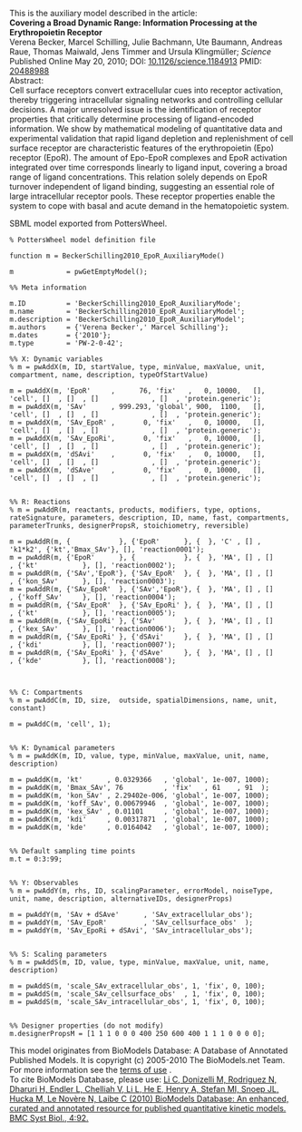

This is the auxiliary model described in the article:  
**Covering a Broad Dynamic Range: Information Processing at the Erythropoietin Receptor**   
Verena Becker, Marcel Schilling, Julie Bachmann, Ute Baumann, Andreas Raue,
Thomas Maiwald, Jens Timmer and Ursula Klingmüller; _Science_ Published Online
May 20, 2010; DOI:
[10.1126/science.1184913](http://dx.doi.org/10.1126/science.1184913) PMID:
[20488988](http://www.ncbi.nlm.nih.gov/pubmed/20488988)  
Abstract:  
Cell surface receptors convert extracellular cues into receptor activation,
thereby triggering intracellular signaling networks and controlling cellular
decisions. A major unresolved issue is the identification of receptor
properties that critically determine processing of ligand-encoded information.
We show by mathematical modeling of quantitative data and experimental
validation that rapid ligand depletion and replenishment of cell surface
receptor are characteristic features of the erythropoietin (Epo) receptor
(EpoR). The amount of Epo-EpoR complexes and EpoR activation integrated over
time corresponds linearly to ligand input, covering a broad range of ligand
concentrations. This relation solely depends on EpoR turnover independent of
ligand binding, suggesting an essential role of large intracellular receptor
pools. These receptor properties enable the system to cope with basal and
acute demand in the hematopoietic system.

SBML model exported from PottersWheel.

    
    
    % PottersWheel model definition file
    
    function m = BeckerSchilling2010_EpoR_AuxiliaryMode()
    
    m             = pwGetEmptyModel();
    
    %% Meta information
    
    m.ID          = 'BeckerSchilling2010_EpoR_AuxiliaryMode';
    m.name        = 'BeckerSchilling2010_EpoR_AuxiliaryModel';
    m.description = 'BeckerSchilling2010_EpoR_AuxiliaryModel';
    m.authors     = {'Verena Becker',' Marcel Schilling'};
    m.dates       = {'2010'};
    m.type        = 'PW-2-0-42';
    
    %% X: Dynamic variables
    % m = pwAddX(m, ID, startValue, type, minValue, maxValue, unit, compartment, name, description, typeOfStartValue)
    
    m = pwAddX(m, 'EpoR'     ,      76, 'fix'   ,   0, 10000,   [], 'cell', []  , []  , []             , []  , 'protein.generic');
    m = pwAddX(m, 'SAv'      , 999.293, 'global', 900,  1100,   [], 'cell', []  , []  , []             , []  , 'protein.generic');
    m = pwAddX(m, 'SAv_EpoR' ,       0, 'fix'   ,   0, 10000,   [], 'cell', []  , []  , []             , []  , 'protein.generic');
    m = pwAddX(m, 'SAv_EpoRi',       0, 'fix'   ,   0, 10000,   [], 'cell', []  , []  , []             , []  , 'protein.generic');
    m = pwAddX(m, 'dSAvi'    ,       0, 'fix'   ,   0, 10000,   [], 'cell', []  , []  , []             , []  , 'protein.generic');
    m = pwAddX(m, 'dSAve'    ,       0, 'fix'   ,   0, 10000,   [], 'cell', []  , []  , []             , []  , 'protein.generic');
    
    
    %% R: Reactions
    % m = pwAddR(m, reactants, products, modifiers, type, options, rateSignature, parameters, description, ID, name, fast, compartments, parameterTrunks, designerPropsR, stoichiometry, reversible)
    
    m = pwAddR(m, {            }, {'EpoR'      }, {  }, 'C' , [] , 'k1*k2', {'kt','Bmax_SAv'}, [], 'reaction0001');
    m = pwAddR(m, {'EpoR'      }, {            }, {  }, 'MA', [] , []     , {'kt'           }, [], 'reaction0002');
    m = pwAddR(m, {'SAv','EpoR'}, {'SAv_EpoR'  }, {  }, 'MA', [] , []     , {'kon_SAv'      }, [], 'reaction0003');
    m = pwAddR(m, {'SAv_EpoR'  }, {'SAv','EpoR'}, {  }, 'MA', [] , []     , {'koff_SAv'     }, [], 'reaction0004');
    m = pwAddR(m, {'SAv_EpoR'  }, {'SAv_EpoRi' }, {  }, 'MA', [] , []     , {'kt'           }, [], 'reaction0005');
    m = pwAddR(m, {'SAv_EpoRi' }, {'SAv'       }, {  }, 'MA', [] , []     , {'kex_SAv'      }, [], 'reaction0006');
    m = pwAddR(m, {'SAv_EpoRi' }, {'dSAvi'     }, {  }, 'MA', [] , []     , {'kdi'          }, [], 'reaction0007');
    m = pwAddR(m, {'SAv_EpoRi' }, {'dSAve'     }, {  }, 'MA', [] , []     , {'kde'          }, [], 'reaction0008');
    
    
    
    %% C: Compartments
    % m = pwAddC(m, ID, size,  outside, spatialDimensions, name, unit, constant)
    
    m = pwAddC(m, 'cell', 1);
    
    
    %% K: Dynamical parameters
    % m = pwAddK(m, ID, value, type, minValue, maxValue, unit, name, description)
    
    m = pwAddK(m, 'kt'      , 0.0329366   , 'global', 1e-007, 1000);
    m = pwAddK(m, 'Bmax_SAv', 76          , 'fix'   , 61    , 91  );
    m = pwAddK(m, 'kon_SAv' , 2.29402e-006, 'global', 1e-007, 1000);
    m = pwAddK(m, 'koff_SAv', 0.00679946  , 'global', 1e-007, 1000);
    m = pwAddK(m, 'kex_SAv' , 0.01101     , 'global', 1e-007, 1000);
    m = pwAddK(m, 'kdi'     , 0.00317871  , 'global', 1e-007, 1000);
    m = pwAddK(m, 'kde'     , 0.0164042   , 'global', 1e-007, 1000);
    
    
    %% Default sampling time points
    m.t = 0:3:99;
    
    
    %% Y: Observables
    % m = pwAddY(m, rhs, ID, scalingParameter, errorModel, noiseType, unit, name, description, alternativeIDs, designerProps)
    
    m = pwAddY(m, 'SAv + dSAve'      , 'SAv_extracellular_obs');
    m = pwAddY(m, 'SAv_EpoR'         , 'SAv_cellsurface_obs'  );
    m = pwAddY(m, 'SAv_EpoRi + dSAvi', 'SAv_intracellular_obs');
    
    
    %% S: Scaling parameters
    % m = pwAddS(m, ID, value, type, minValue, maxValue, unit, name, description)
    
    m = pwAddS(m, 'scale_SAv_extracellular_obs', 1, 'fix', 0, 100);
    m = pwAddS(m, 'scale_SAv_cellsurface_obs'  , 1, 'fix', 0, 100);
    m = pwAddS(m, 'scale_SAv_intracellular_obs', 1, 'fix', 0, 100);
    
    
    %% Designer properties (do not modify)
    m.designerPropsM = [1 1 1 0 0 0 400 250 600 400 1 1 1 0 0 0 0];

This model originates from BioModels Database: A Database of Annotated
Published Models. It is copyright (c) 2005-2010 The BioModels.net Team.  
For more information see the [terms of
use](http://www.ebi.ac.uk/biomodels/legal.html) .  
To cite BioModels Database, please use: [Li C, Donizelli M, Rodriguez N,
Dharuri H, Endler L, Chelliah V, Li L, He E, Henry A, Stefan MI, Snoep JL,
Hucka M, Le Novère N, Laibe C (2010) BioModels Database: An enhanced, curated
and annotated resource for published quantitative kinetic models. BMC Syst
Biol., 4:92.](http://www.ncbi.nlm.nih.gov/pubmed/20587024)

